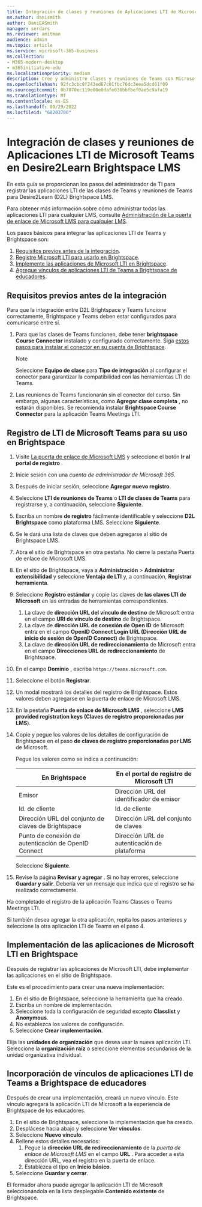 ```yaml
---
title: Integración de clases y reuniones de Aplicaciones LTI de Microsoft Teams con Desire2Learn Brightspace LMS
ms.author: danismith
author: DaniEASmith
manager: serdars
ms.reviewer: amitman
audience: admin
ms.topic: article
ms.service: microsoft-365-business
ms.collection:
- M365-modern-desktop
- m365initiative-edu
ms.localizationpriority: medium
description: Cree y administre clases y reuniones de Teams con Microsoft Learning Tools Interoperability (LTI) para Desire2Learn (D2L) Brightspace LMS.
ms.openlocfilehash: 92fc3cbc8f243ed67c01fbc76dc3eea5dcd61f09
ms.sourcegitcommit: 0b7070ec119e00e0dafe030bbfbef0ae5c9afa19
ms.translationtype: MT
ms.contentlocale: es-ES
ms.lasthandoff: 09/29/2022
ms.locfileid: "68203780"
---
```

# <a name="integrate-microsoft-teams-classes-and-meetings-lti-apps-within-desire2learn-brightspace-lms"></a>Integración de clases y reuniones de Aplicaciones LTI de Microsoft Teams en Desire2Learn Brightspace LMS

En esta guía se proporcionan los pasos del administrador de TI para registrar las aplicaciones LTI de las clases de Teams y reuniones de Teams para Desire2Learn (D2L) Brightspace LMS.

Para obtener más información sobre cómo administrar todas las aplicaciones LTI para cualquier LMS, consulte [Administración de La puerta de enlace de Microsoft LMS para cualquier LMS](manage-microsoft-one-lti.md).

Los pasos básicos para integrar las aplicaciones LTI de Teams y Brightspace son:

1. [Requisitos previos antes de la integración](#prerequisites-before-integration).
1. [Registre Microsoft LTI para usarlo en Brightspace](#register-microsoft-teams-lti-for-use-in-brightspace).
1. [Implemente las aplicaciones de Microsoft LTI en Brightspace](#deploy-the-microsoft-lti-apps-to-brightspace).
1. [Agregue vínculos de aplicaciones LTI de Teams a Brightspace de educadores](#add-teams-lti-app-links-to-educators-brightspace).

## <a name="prerequisites-before-integration"></a>Requisitos previos antes de la integración

Para que la integración entre D2L Brightspace y Teams funcione correctamente, Brightspace y Teams deben estar configurados para comunicarse entre sí.

1. Para que las clases de Teams funcionen, debe tener **brightspace Course Connector** instalado y configurado correctamente. Siga [estos pasos para instalar el conector en su cuenta de Brightspace](https://community.brightspace.com/s/article/Getting-started-with-Brightspace-Course-Connector-for-Microsoft-Teams).

   > [!NOTE]
   > Seleccione **Equipo de clase** para **Tipo de integración** al configurar el conector para garantizar la compatibilidad con las herramientas LTI de Teams.

2. Las reuniones de Teams funcionarán sin el conector del curso. Sin embargo, algunas características, como **Agregar clase completa** , no estarán disponibles. Se recomienda instalar **Brightspace Course Connector** para la aplicación Teams Meetings LTI.

## <a name="register-microsoft-teams-lti-for-use-in-brightspace"></a>Registro de LTI de Microsoft Teams para su uso en Brightspace

1. Visite [La puerta de enlace de Microsoft LMS](https://lti.microsoft.com/) y seleccione el botón **Ir al portal de registro** .

2. Inicie sesión con una *cuenta de administrador de Microsoft 365*.

3. Después de iniciar sesión, seleccione **Agregar nuevo registro**.

4. Seleccione **LTI de reuniones de Teams** o **LTI de clases de Teams** para registrarse y, a continuación, seleccione **Siguiente**.

5. Escriba un nombre **de registro** fácilmente identificable y seleccione **D2L Brightspace** como plataforma LMS. Seleccione **Siguiente**.

6. Se le dará una lista de claves que deben agregarse al sitio de Brightspace LMS.

7. Abra el sitio de Brightspace en otra pestaña. No cierre la pestaña Puerta de enlace de Microsoft LMS.

8. En el sitio de Brightspace, vaya a **Administración** >  **Administrar extensibilidad** y seleccione **Ventaja de LTI** y, a continuación, **Registrar herramienta**.

9. Seleccione **Registro estándar** y copie las claves de **las claves LTI de Microsoft** en las entradas de herramientas correspondientes.
    1. La clave de **dirección URL del vínculo de destino** de Microsoft entra en el campo **URI de vínculo de destino** de Brightspace.
    1. La clave de **dirección URL de conexión de Open ID** de Microsoft entra en el campo **OpenID Connect Login URL (Dirección URL de inicio de sesión de OpenID Connect)** de Brightspace.
    1. La clave de **dirección URL de redireccionamiento** de Microsoft entra en el campo **Direcciones URL de redireccionamiento** de Brightspace.

10. En el campo **Dominio** , escriba `https://teams.microsoft.com`.

11. Seleccione el botón **Registrar**.

12. Un modal mostrará los detalles del registro de Brightspace. Estos valores deben agregarse en la puerta de enlace de Microsoft LMS.

13. En la pestaña **Puerta de enlace de Microsoft LMS** , seleccione **LMS provided registration keys (Claves de registro proporcionadas por LMS**).

14. Copie y pegue los valores de los detalles de configuración de Brightspace en el paso **de claves de registro proporcionadas por LMS** de Microsoft.

    Pegue los valores como se indica a continuación:

    | En Brightspace                         | En el portal de registro de Microsoft LTI |
    | -------------------------------------- | ------------------------------------ |
    | Emisor                                 | Dirección URL del identificador de emisor                        |
    | Id. de cliente                              | Id. de cliente                            |
    | Dirección URL del conjunto de claves de Brightspace                 | Dirección URL del conjunto de claves                           |
    | Punto de conexión de autenticación de OpenID Connect | Dirección URL de autenticación de plataforma          |

    Seleccione **Siguiente**.

15. Revise la página **Revisar y agregar** . Si no hay errores, seleccione **Guardar y salir**. Debería ver un mensaje que indica que el registro se ha realizado correctamente.

Ha completado el registro de la aplicación Teams Classes o Teams Meetings LTI.

Si también desea agregar la otra aplicación, repita los pasos anteriores y seleccione la otra aplicación LTI de Teams en el paso 4.

## <a name="deploy-the-microsoft-lti-apps-to-brightspace"></a>Implementación de las aplicaciones de Microsoft LTI en Brightspace

Después de registrar las aplicaciones de Microsoft LTI, debe implementar las aplicaciones en el sitio de Brightspace.

Este es el procedimiento para crear una nueva implementación:

1. En el sitio de Brightspace, seleccione la herramienta que ha creado.
2. Escriba un nombre de implementación.
3. Seleccione toda la configuración de seguridad excepto **Classlist** y **Anonymous**.
4. No establezca los valores de configuración.
5. Seleccione **Crear implementación**.

Elija las **unidades de organización** que desea usar la nueva aplicación LTI. Seleccione la **organización raíz** o seleccione elementos secundarios de la unidad organizativa individual.

## <a name="add-teams-lti-app-links-to-educators-brightspace"></a>Incorporación de vínculos de aplicaciones LTI de Teams a Brightspace de educadores

Después de crear una implementación, creará un nuevo vínculo. Este vínculo agregará la aplicación LTI de Microsoft a la experiencia de Brightspace de los educadores.

1. En el sitio de Brightspace, seleccione la implementación que ha creado.
2. Desplácese hacia abajo y seleccione **Ver vínculos**.
3. Seleccione **Nuevo vínculo**.
4. Rellene estos detalles necesarios:
    1. Pegue la **dirección URL de redireccionamiento** de la *puerta de enlace de Microsoft LMS* en el campo **URL** . Para acceder a esta dirección URL, vea el registro en la puerta de enlace.
    1. Establezca el tipo en **Inicio básico**.
5. Seleccione **Guardar y cerrar**.

El formador ahora puede agregar la aplicación LTI de Microsoft seleccionándola en la lista desplegable **Contenido existente** de Brightspace.
